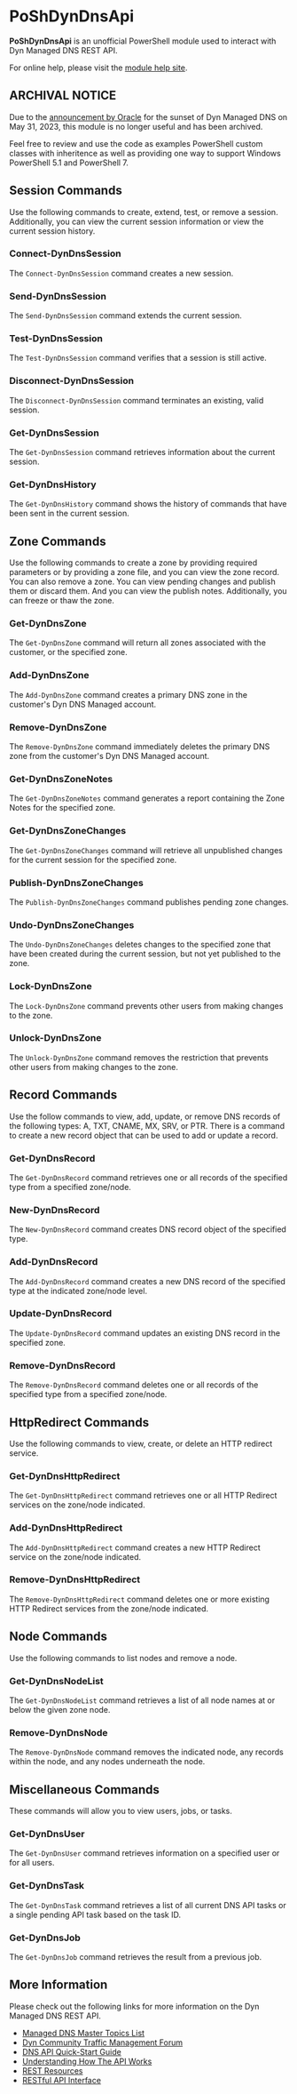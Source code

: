 # PoShDynDnsApi

**PoShDynDnsApi** is an unofficial PowerShell module used to interact with Dyn Managed DNS REST API.

For online help, please visit the [module help site](https://powershell.anovelidea.org/modulehelp/PoShDynDnsApi/).

## ARCHIVAL NOTICE

Due to the [announcement by Oracle](https://www.oracle.com/corporate/acquisitions/dyn/technologies/enterprise-customer-faq.html) for the sunset of Dyn Managed DNS on May 31, 2023, this module is no longer useful and has been archived.

Feel free to review and use the code as examples PowerShell custom classes with inheritence as well as providing one way to support Windows PowerShell 5.1 and PowerShell 7.

## Session Commands

Use the following commands to create, extend, test, or remove a session. Additionally, you can view the current session
information or view the current session history.

### Connect-DynDnsSession

The `Connect-DynDnsSession` command creates a new session.

### Send-DynDnsSession

The `Send-DynDnsSession` command extends the current session.

### Test-DynDnsSession

The `Test-DynDnsSession` command verifies that a session is still active.

### Disconnect-DynDnsSession

The `Disconnect-DynDnsSession` command terminates an existing, valid session.

### Get-DynDnsSession

The `Get-DynDnsSession` command retrieves information about the current session.

### Get-DynDnsHistory

The `Get-DynDnsHistory` command shows the history of commands that have been sent in the current session.

## Zone Commands

Use the following commands to create a zone by providing required parameters or by providing a zone file, and you can
view the zone record. You can also remove a zone. You can view pending changes and publish them or discard them. And
you can view the publish notes. Additionally, you can freeze or thaw the zone.

### Get-DynDnsZone

The `Get-DynDnsZone` command will return all zones associated with the customer, or the specified zone.

### Add-DynDnsZone

The `Add-DynDnsZone` command creates a primary DNS zone in the customer's Dyn DNS Managed account.

### Remove-DynDnsZone

The `Remove-DynDnsZone` command immediately deletes the primary DNS zone from the customer's Dyn DNS Managed account.

### Get-DynDnsZoneNotes

The `Get-DynDnsZoneNotes` command generates a report containing the Zone Notes for the specified zone.

### Get-DynDnsZoneChanges

The `Get-DynDnsZoneChanges` command will retrieve all unpublished changes for the current session for the specified zone.

### Publish-DynDnsZoneChanges

The `Publish-DynDnsZoneChanges` command publishes pending zone changes.

### Undo-DynDnsZoneChanges

The `Undo-DynDnsZoneChanges` deletes changes to the specified zone that have been created during the current session,
but not yet published to the zone.

### Lock-DynDnsZone

The `Lock-DynDnsZone` command prevents other users from making changes to the zone.

### Unlock-DynDnsZone

The `Unlock-DynDnsZone` command removes the restriction that prevents other users from making changes to the zone.

## Record Commands

Use the follow commands to view, add, update, or remove DNS records of the following types: A, TXT, CNAME, MX, SRV,
or PTR. There is a command to create a new record object that can be used to add or update a record.

### Get-DynDnsRecord

The `Get-DynDnsRecord` command retrieves one or all records of the specified type from a specified zone/node.

### New-DynDnsRecord

The `New-DynDnsRecord` command creates DNS record object of the specified type.

### Add-DynDnsRecord

The `Add-DynDnsRecord` command creates a new DNS record of the specified type at the indicated zone/node level.

### Update-DynDnsRecord

The `Update-DynDnsRecord` command updates an existing DNS record in the specified zone.

### Remove-DynDnsRecord

The `Remove-DynDnsRecord` command deletes one or all records of the specified type from a specified zone/node.

## HttpRedirect Commands

Use the following commands to view, create, or delete an HTTP redirect service.

### Get-DynDnsHttpRedirect

The `Get-DynDnsHttpRedirect` command retrieves one or all HTTP Redirect services on the zone/node indicated.

### Add-DynDnsHttpRedirect

The `Add-DynDnsHttpRedirect` command creates a new HTTP Redirect service on the zone/node indicated.

### Remove-DynDnsHttpRedirect

The `Remove-DynDnsHttpRedirect` command deletes one or more existing HTTP Redirect services from the zone/node indicated.

## Node Commands

Use the following commands to list nodes and remove a node.

### Get-DynDnsNodeList

The `Get-DynDnsNodeList` command retrieves a list of all node names at or below the given zone node.

### Remove-DynDnsNode

The `Remove-DynDnsNode` command removes the indicated node, any records within the node, and any nodes underneath the node.

## Miscellaneous Commands

These commands will allow you to view users, jobs, or tasks.

### Get-DynDnsUser

The `Get-DynDnsUser` command retrieves information on a specified user or for all users.

### Get-DynDnsTask

The `Get-DynDnsTask` command retrieves a list of all current DNS API tasks or a single pending API task based on the task ID.

### Get-DynDnsJob

The `Get-DynDnsJob` command retrieves the result from a previous job.

## More Information

Please check out the following links for more information on the Dyn Managed DNS REST API.

* [Managed DNS Master Topics List](https://help.dyn.com/managed-dns-master-topics-list/)
* [Dyn Community Traffic Management Forum](https://www.dyncommunity.com/spaces/41/traffic-management.html)
* [DNS API Quick-Start Guide](https://help.dyn.com/dns-api-guide/)
* [Understanding How The API Works](https://help.dyn.com/understanding-works-api/)
* [REST Resources](https://help.dyn.com/rest-resources/)
* [RESTful API Interface](https://help.dyn.com/rest/)

